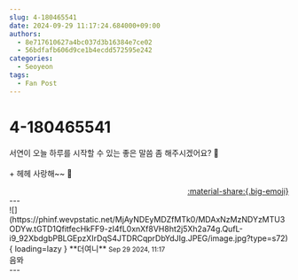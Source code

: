 ```yaml
---
slug: 4-180465541
date: 2024-09-29 11:17:24.684000+09:00
authors:
  - 8e717610627a4bc037d3b16384e7ce02
  - 56bdfafb606d9ce1b4ecdd572595e242
categories:
  - Seoyeon
tags:
  - Fan Post
---
```


# 4-180465541

<div class="post-container" markdown="1">
<div class="content-container md-sidebar__scrollwrap" markdown="1">

서연이 오늘 하루를 시작할 수 있는 좋은 말씀 좀 해주시겠어요? 🥰<br><br>+ 헤헤 사랑해~~ 🫶

</div>
</div>

<div style="text-align: right;" markdown="1">
<a href="https://weverse.io/fromis9/fanpost/4-180465541" style="text-align: right;">:material-share:{.big-emoji}</a>
</div>
---

<div class="comments-container md-sidebar__scrollwrap" markdown="1">
<div class="comment" markdown="1">
<div class='id-container' markdown="1">
![](https://phinf.wevpstatic.net/MjAyNDEyMDZfMTk0/MDAxNzMzNDYzMTU3ODYw.tGTD1QfitfecHkFF9-zI4fL0xnXf8VH8ht2j5Xh2a74g.QufL-i9_92XbdgbPBLGEpzXIrDqS4JTDRCqprDbYdJIg.JPEG/image.jpg?type=s72){ loading=lazy }
**<span class="artist">더여니</span>** <small>Sep 29 2024, 11:17</small><br>
</div>
<div class='comment-body' markdown="1">
음뫄
</div>
</div>
</div>
---
